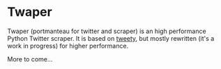 # Twaper
Twaper (portmanteau for twitter and scraper) is an high performance Python Twitter scraper. It is based on [tweety](https://github.com/mahrtayyab/tweety), but mostly rewritten (it's a work in progress) for higher performance.

More to come...
